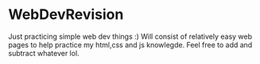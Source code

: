 # WebDevRevision
Just practicing simple web dev things :)
Will consist of relatively easy web pages to help practice my html,css and js knowlegde. Feel free to add and subtract whatever lol. 
